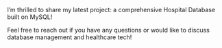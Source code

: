 I’m thrilled to share my latest project: a comprehensive Hospital Database built on MySQL!

Feel free to reach out if you have any questions or would like to discuss database management and healthcare tech!
